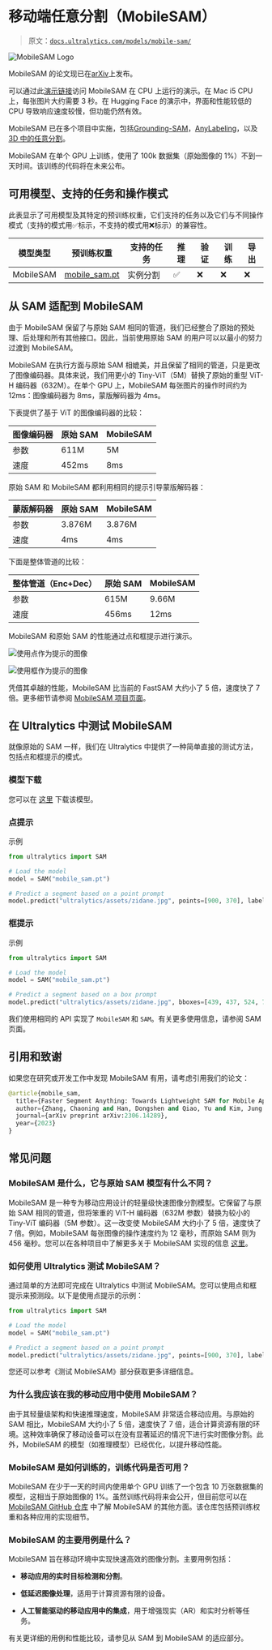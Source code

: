 # 移动端任意分割（MobileSAM）

> 原文：[`docs.ultralytics.com/models/mobile-sam/`](https://docs.ultralytics.com/models/mobile-sam/)

![MobileSAM Logo](img/453c729475acdee37d7f0db7d4748c60.png)

MobileSAM 的论文现已在[arXiv](https://arxiv.org/pdf/2306.14289.pdf)上发布。

可以通过此[演示链接](https://huggingface.co/spaces/dhkim2810/MobileSAM)访问 MobileSAM 在 CPU 上运行的演示。在 Mac i5 CPU 上，每张图片大约需要 3 秒。在 Hugging Face 的演示中，界面和性能较低的 CPU 导致响应速度较慢，但功能仍然有效。

MobileSAM 已在多个项目中实施，包括[Grounding-SAM](https://github.com/IDEA-Research/Grounded-Segment-Anything)，[AnyLabeling](https://github.com/vietanhdev/anylabeling)，以及[3D 中的任意分割](https://github.com/Jumpat/SegmentAnythingin3D)。

MobileSAM 在单个 GPU 上训练，使用了 100k 数据集（原始图像的 1%）不到一天时间。该训练的代码将在未来公布。

## 可用模型、支持的任务和操作模式

此表显示了可用模型及其特定的预训练权重，它们支持的任务以及它们与不同操作模式（支持的模式用✅标示，不支持的模式用❌标示）的兼容性。

| 模型类型 | 预训练权重 | 支持的任务 | 推理 | 验证 | 训练 | 导出 |
| --- | --- | --- | --- | --- | --- | --- |
| MobileSAM | [mobile_sam.pt](https://github.com/ultralytics/assets/releases/download/v8.2.0/mobile_sam.pt) | 实例分割 | ✅ | ❌ | ❌ | ❌ |

## 从 SAM 适配到 MobileSAM

由于 MobileSAM 保留了与原始 SAM 相同的管道，我们已经整合了原始的预处理、后处理和所有其他接口。因此，当前使用原始 SAM 的用户可以以最小的努力过渡到 MobileSAM。

MobileSAM 在执行方面与原始 SAM 相媲美，并且保留了相同的管道，只是更改了图像编码器。具体来说，我们用更小的 Tiny-ViT（5M）替换了原始的重型 ViT-H 编码器（632M）。在单个 GPU 上，MobileSAM 每张图片的操作时间约为 12ms：图像编码器为 8ms，蒙版解码器为 4ms。

下表提供了基于 ViT 的图像编码器的比较：

| 图像编码器 | 原始 SAM | MobileSAM |
| --- | --- | --- |
| 参数 | 611M | 5M |
| 速度 | 452ms | 8ms |

原始 SAM 和 MobileSAM 都利用相同的提示引导蒙版解码器：

| 蒙版解码器 | 原始 SAM | MobileSAM |
| --- | --- | --- |
| 参数 | 3.876M | 3.876M |
| 速度 | 4ms | 4ms |

下面是整体管道的比较：

| 整体管道（Enc+Dec） | 原始 SAM | MobileSAM |
| --- | --- | --- |
| 参数 | 615M | 9.66M |
| 速度 | 456ms | 12ms |

MobileSAM 和原始 SAM 的性能通过点和框提示进行演示。

![使用点作为提示的图像](img/f2294f007c6c2f0e63d2508720eae89f.png)

![使用框作为提示的图像](img/f2294f007c6c2f0e63d2508720eae89f.png)

凭借其卓越的性能，MobileSAM 比当前的 FastSAM 大约小了 5 倍，速度快了 7 倍。更多细节请参阅 [MobileSAM 项目页面](https://github.com/ChaoningZhang/MobileSAM)。

## 在 Ultralytics 中测试 MobileSAM

就像原始的 SAM 一样，我们在 Ultralytics 中提供了一种简单直接的测试方法，包括点和框提示的模式。

### 模型下载

您可以在 [这里](https://github.com/ChaoningZhang/MobileSAM/blob/master/weights/mobile_sam.pt) 下载该模型。

### 点提示

示例

```py
from ultralytics import SAM

# Load the model
model = SAM("mobile_sam.pt")

# Predict a segment based on a point prompt
model.predict("ultralytics/assets/zidane.jpg", points=[900, 370], labels=[1]) 
```

### 框提示

示例

```py
from ultralytics import SAM

# Load the model
model = SAM("mobile_sam.pt")

# Predict a segment based on a box prompt
model.predict("ultralytics/assets/zidane.jpg", bboxes=[439, 437, 524, 709]) 
```

我们使用相同的 API 实现了 `MobileSAM` 和 `SAM`。有关更多使用信息，请参阅 SAM 页面。

## 引用和致谢

如果您在研究或开发工作中发现 MobileSAM 有用，请考虑引用我们的论文：

```py
@article{mobile_sam,
  title={Faster Segment Anything: Towards Lightweight SAM for Mobile Applications},
  author={Zhang, Chaoning and Han, Dongshen and Qiao, Yu and Kim, Jung Uk and Bae, Sung Ho and Lee, Seungkyu and Hong, Choong Seon},
  journal={arXiv preprint arXiv:2306.14289},
  year={2023}
} 
```

## 常见问题

### MobileSAM 是什么，它与原始 SAM 模型有什么不同？

MobileSAM 是一种专为移动应用设计的轻量级快速图像分割模型。它保留了与原始 SAM 相同的管道，但将笨重的 ViT-H 编码器（632M 参数）替换为较小的 Tiny-ViT 编码器（5M 参数）。这一改变使 MobileSAM 大约小了 5 倍，速度快了 7 倍。例如，MobileSAM 每张图像的操作速度约为 12 毫秒，而原始 SAM 则为 456 毫秒。您可以在各种项目中了解更多关于 MobileSAM 实现的信息 [这里](https://github.com/ChaoningZhang/MobileSAM)。

### 如何使用 Ultralytics 测试 MobileSAM？

通过简单的方法即可完成在 Ultralytics 中测试 MobileSAM。您可以使用点和框提示来预测段。以下是使用点提示的示例：

```py
from ultralytics import SAM

# Load the model
model = SAM("mobile_sam.pt")

# Predict a segment based on a point prompt
model.predict("ultralytics/assets/zidane.jpg", points=[900, 370], labels=[1]) 
```

您还可以参考《测试 MobileSAM》部分获取更多详细信息。

### 为什么我应该在我的移动应用中使用 MobileSAM？

由于其轻量级架构和快速推理速度，MobileSAM 非常适合移动应用。与原始的 SAM 相比，MobileSAM 大约小了 5 倍，速度快了 7 倍，适合计算资源有限的环境。这种效率确保了移动设备可以在没有显著延迟的情况下进行实时图像分割。此外，MobileSAM 的模型（如推理模型）已经优化，以提升移动性能。

### MobileSAM 是如何训练的，训练代码是否可用？

MobileSAM 在少于一天的时间内使用单个 GPU 训练了一个包含 10 万张数据集的模型，这相当于原始图像的 1%。虽然训练代码将来会公开，但目前您可以在 [MobileSAM GitHub 仓库](https://github.com/ultralytics/assets/releases/download/v8.2.0/mobile_sam.pt) 中了解 MobileSAM 的其他方面。该仓库包括预训练权重和各种应用的实现细节。

### MobileSAM 的主要用例是什么？

MobileSAM 旨在移动环境中实现快速高效的图像分割。主要用例包括：

+   **移动应用的实时目标检测和分割**。

+   **低延迟图像处理**，适用于计算资源有限的设备。

+   **人工智能驱动的移动应用中的集成**，用于增强现实（AR）和实时分析等任务。

有关更详细的用例和性能比较，请参见从 SAM 到 MobileSAM 的适应部分。
